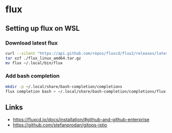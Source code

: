 # flux

## Setting up flux on WSL

### Download latest flux

```bash
curl --silent "https://api.github.com/repos/fluxcd/flux2/releases/latest" | grep -o "https://.*linux_amd64.tar.gz" | xargs curl -Lo ./flux_linux_amd64.tar.gz
tar xzf ./flux_linux_amd64.tar.gz
mv flux ~/.local/bin/flux
```

### Add bash completion
```bash
mkdir -p ~/.local/share/bash-completion/completions
flux completion bash > ~/.local/share/bash-completion/completions/flux
```

## Links

- https://fluxcd.io/docs/installation/#github-and-github-enterprise
- https://github.com/stefanprodan/gitops-istio
